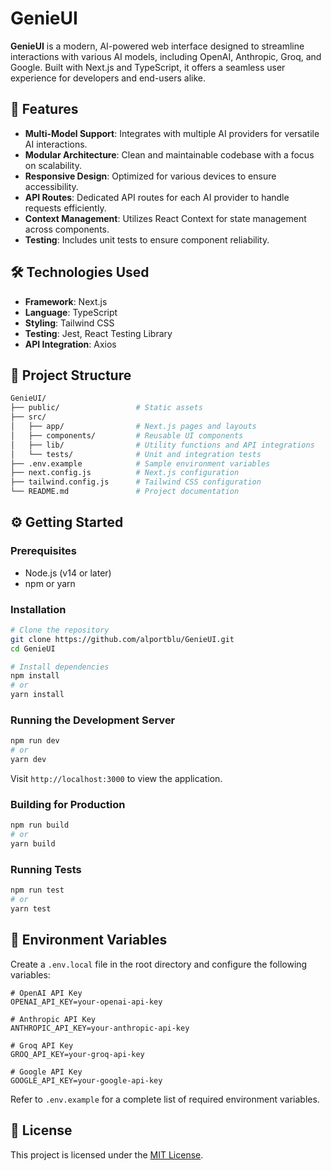 # GenieUI

**GenieUI** is a modern, AI-powered web interface designed to streamline interactions with various AI models, including OpenAI, Anthropic, Groq, and Google. Built with Next.js and TypeScript, it offers a seamless user experience for developers and end-users alike.

## 🚀 Features

- **Multi-Model Support**: Integrates with multiple AI providers for versatile AI interactions.
- **Modular Architecture**: Clean and maintainable codebase with a focus on scalability.
- **Responsive Design**: Optimized for various devices to ensure accessibility.
- **API Routes**: Dedicated API routes for each AI provider to handle requests efficiently.
- **Context Management**: Utilizes React Context for state management across components.
- **Testing**: Includes unit tests to ensure component reliability.

## 🛠️ Technologies Used

- **Framework**: Next.js
- **Language**: TypeScript
- **Styling**: Tailwind CSS
- **Testing**: Jest, React Testing Library
- **API Integration**: Axios

## 📂 Project Structure

```bash
GenieUI/
├── public/                 # Static assets
├── src/
│   ├── app/                # Next.js pages and layouts
│   ├── components/         # Reusable UI components
│   ├── lib/                # Utility functions and API integrations
│   └── tests/              # Unit and integration tests
├── .env.example            # Sample environment variables
├── next.config.js          # Next.js configuration
├── tailwind.config.js      # Tailwind CSS configuration
└── README.md               # Project documentation
```

## ⚙️ Getting Started

### Prerequisites

- Node.js (v14 or later)
- npm or yarn

### Installation

```bash
# Clone the repository
git clone https://github.com/alportblu/GenieUI.git
cd GenieUI

# Install dependencies
npm install
# or
yarn install
```

### Running the Development Server

```bash
npm run dev
# or
yarn dev
```

Visit `http://localhost:3000` to view the application.

### Building for Production

```bash
npm run build
# or
yarn build
```

### Running Tests

```bash
npm run test
# or
yarn test
```

## 🔐 Environment Variables

Create a `.env.local` file in the root directory and configure the following variables:

```env
# OpenAI API Key
OPENAI_API_KEY=your-openai-api-key

# Anthropic API Key
ANTHROPIC_API_KEY=your-anthropic-api-key

# Groq API Key
GROQ_API_KEY=your-groq-api-key

# Google API Key
GOOGLE_API_KEY=your-google-api-key
```

Refer to `.env.example` for a complete list of required environment variables.

## 📄 License

This project is licensed under the [MIT License](LICENSE).

